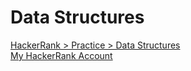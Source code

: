 # Data Structures

[HackerRank > Practice > Data Structures](https://www.hackerrank.com/domains/data-structures)
\
[My HackerRank Account](https://www.hackerrank.com/seydanurdemir)
